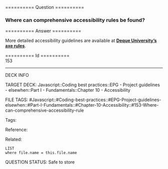 ========== Question ==========  

### Where can comprehensive accessibility rules be found?  

========== Answer ==========  

More detailed accessibility guidelines are available at **[Deque University’s axe rules](https://dequeuniversity.com/rules/axe)**.

========== Id ==========  
153

---

DECK INFO

TARGET DECK: Javascript::Coding best practices::EPG - Project guidelines - elsewhen::Part I - Fundamentals::Chapter 10 - Accessibility

FILE TAGS: #Javascript::#Coding-best-practices::#EPG-Project-guidelines-elsewhen::#Part-I-Fundamentals::#Chapter-10-Accessibility::#153-Where-can-comprehensive-accessibility-rule

Tags:

Reference:

Related:

```dataview
LIST
where file.name = this.file.name
```

QUESTION STATUS: Safe to store

